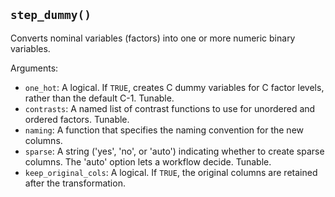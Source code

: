 ## `step_dummy()`

Converts nominal variables (factors) into one or more numeric binary variables.

Arguments:
* `one_hot`: A logical. If `TRUE`, creates C dummy variables for C factor levels, rather than the default C-1. Tunable.
* `contrasts`: A named list of contrast functions to use for unordered and ordered factors. Tunable.
* `naming`: A function that specifies the naming convention for the new columns.
* `sparse`: A string ('yes', 'no', or 'auto') indicating whether to create sparse columns. The 'auto' option lets a workflow decide. Tunable.
* `keep_original_cols`: A logical. If `TRUE`, the original columns are retained after the transformation.

